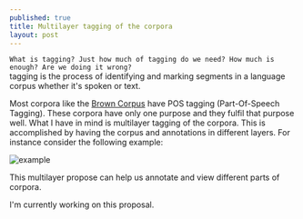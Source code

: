 ```yaml
---
published: true
title: Multilayer tagging of the corpora
layout: post
---
```

``What is tagging? Just how much of tagging do we need? How much is enough? Are we doing it wrong?``
<br>
tagging is the process of identifying and marking segments in a language corpus whether it's spoken or text. 

Most corpora like the <a href="https://en.wikipedia.org/wiki/Brown_Corpus">Brown Corpus</a> have POS tagging (Part-Of-Speech Tagging). These corpora have only one purpose and they fulfil that purpose well. What I have in mind is multilayer tagging of the corpora. This is accomplished by having the corpus and annotations in different layers. For instance consider the following example:

![example](http://blog.adelr.ir/images/layer.JPG)

This multilayer propose can help us annotate and view different parts of corpora.

I'm currently working on this proposal.